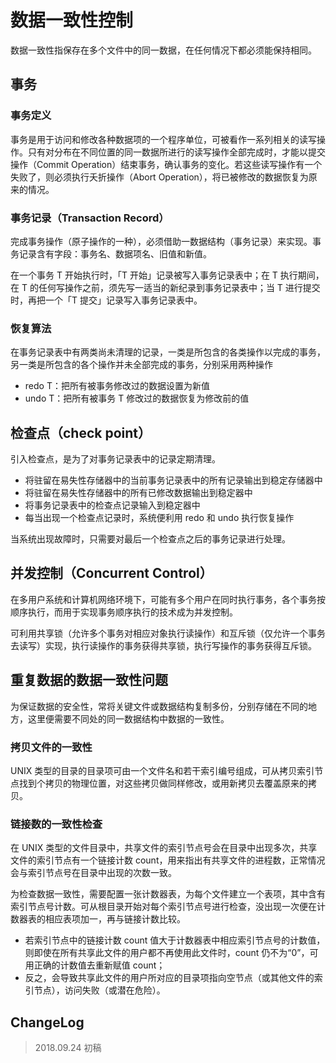 # 数据一致性控制

数据一致性指保存在多个文件中的同一数据，在任何情况下都必须能保持相同。

## 事务

### 事务定义

事务是用于访问和修改各种数据项的一个程序单位，可被看作一系列相关的读写操作。只有对分布在不同位置的同一数据所进行的读写操作全部完成时，才能以提交操作（Commit Operation）结束事务，确认事务的变化。若这些读写操作有一个失败了，则必须执行夭折操作（Abort Operation），将已被修改的数据恢复为原来的情况。

### 事务记录（Transaction Record）

完成事务操作（原子操作的一种），必须借助一数据结构（事务记录）来实现。事务记录含有字段：事务名、数据项名、旧值和新值。

在一个事务 T 开始执行时，「T 开始」记录被写入事务记录表中；在 T 执行期间，在 T 的任何写操作之前，须先写一适当的新纪录到事务记录表中；当 T 进行提交时，再把一个「T 提交」记录写入事务记录表中。

### 恢复算法

在事务记录表中有两类尚未清理的记录，一类是所包含的各类操作以完成的事务，另一类是所包含的各个操作并未全部完成的事务，分别采用两种操作

- redo T：把所有被事务修改过的数据设置为新值
- undo T：把所有被事务 T 修改过的数据恢复为修改前的值

## 检查点（check point）

引入检查点，是为了对事务记录表中的记录定期清理。

- 将驻留在易失性存储器中的当前事务记录表中的所有记录输出到稳定存储器中
- 将驻留在易失性存储器中的所有已修改数据输出到稳定器中
- 将事务记录表中的检查点记录输入到稳定器中
- 每当出现一个检查点记录时，系统便利用 redo 和 undo 执行恢复操作

当系统出现故障时，只需要对最后一个检查点之后的事务记录进行处理。

## 并发控制（Concurrent Control）

在多用户系统和计算机网络环境下，可能有多个用户在同时执行事务，各个事务按顺序执行，而用于实现事务顺序执行的技术成为并发控制。

可利用共享锁（允许多个事务对相应对象执行读操作）和互斥锁（仅允许一个事务去读写）实现，执行读操作的事务获得共享锁，执行写操作的事务获得互斥锁。

## 重复数据的数据一致性问题

为保证数据的安全性，常将关键文件或数据结构复制多份，分别存储在不同的地方，这里便需要不同处的同一数据结构中数据的一致性。

### 拷贝文件的一致性

UNIX 类型的目录的目录项可由一个文件名和若干索引编号组成，可从拷贝索引节点找到个拷贝的物理位置，对这些拷贝做同样修改，或用新拷贝去覆盖原来的拷贝。

### 链接数的一致性检查

在 UNIX 类型的文件目录中，共享文件的索引节点号会在目录中出现多次，共享文件的索引节点有一个链接计数 count，用来指出有共享文件的进程数，正常情况会与索引节点号在目录中出现的次数一致。

为检查数据一致性，需要配置一张计数器表，为每个文件建立一个表项，其中含有索引节点号计数。可从根目录开始对每个索引节点号进行检查，没出现一次便在计数器表的相应表项加一，再与链接计数比较。

- 若索引节点中的链接计数 count 值大于计数器表中相应索引节点号的计数值，则即使在所有共享此文件的用户都不再使用此文件时，count 仍不为“0”，可用正确的计数值去重新赋值 count；
- 反之，会导致共享此文件的用户所对应的目录项指向空节点（或其他文件的索引节点），访问失败（或潜在危险）。

## ChangeLog

> 2018.09.24 初稿

